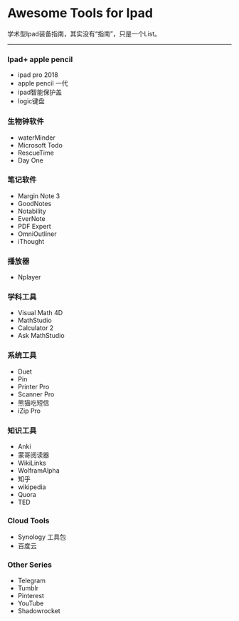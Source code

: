 # Awesome Tools for Ipad

学术型Ipad装备指南，其实没有“指南”，只是一个List。

------



### **I**pad+ apple pencil

- ipad pro 2018
- apple pencil 一代
- ipad智能保护盖
- logic键盘

### 生物钟软件

- waterMinder
- Microsoft Todo
- RescueTime
- Day One

### 笔记软件

- Margin Note 3
- GoodNotes
- Notability
- EverNote
- PDF Expert
- OmniOutliner
- iThought

### 播放器

- Nplayer

### 学科工具

- Visual Math 4D
- MathStudio
- Calculator 2
- Ask MathStudio

### 系统工具

- Duet
- Pin
- Printer Pro
- Scanner Pro
- 熊猫吃短信
- iZip Pro

### 知识工具

- Anki
- 蒙哥阅读器
- WikiLinks
- WolframAlpha
- 知乎
- wikipedia
- Quora
- TED

### Cloud Tools

- Synology 工具包
- 百度云

### Other Series

- Telegram
- Tumblr
- Pinterest
- YouTube
- Shadowrocket